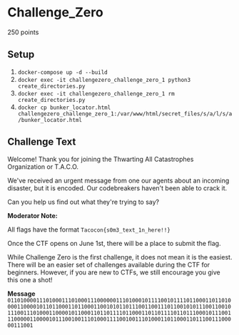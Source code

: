 # Challenge_Zero
250 points

## Setup
1. `docker-compose up -d --build`
2. `docker exec -it challengezero_challenge_zero_1 python3 create_directories.py`
3. `docker exec -it challengezero_challenge_zero_1 rm create_directories.py`
4. `docker cp bunker_locator.html challengezero_challenge_zero_1:/var/www/html/secret_files/s/a/l/s/a/bunker_locator.html`

## Challenge Text
Welcome! Thank you for joining the Thwarting All Catastrophes Organization or T.A.C.O.

We've received an urgent message from one our agents about an incoming disaster, but it is encoded. Our codebreakers haven't been able to crack it.

Can you help us find out what they're trying to say?

**Moderator Note:**

All flags have the format `Tacocon{s0m3_text_1n_here!!}`

Once the CTF opens on June 1st, there will be a place to submit the flag.

While Challenge Zero is the first challenge, it does not mean it is the easiest. There will be an easier set of challenges available during the CTF for beginners. However, if you are new to CTFs, we still encourage you give this one a shot!

**Message**
`011010000111010001110100011100000011101000101111001011110110001101101000011000010110110001101100011001010110111001100111011001010111001100101110011101000110000101100011011011110110001101101111011011100010111001110000011000010111001001110100011110010011101000110110001101110011100000111001`